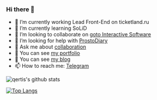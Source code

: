 ### Hi there 👋

- 🔭 I’m currently working Lead Front-End on ticketland.ru
- 🌱 I’m currently learning SoLiD
- 👯 I’m looking to collaborate on [goto Interactive Software](http://gotointeractive.com/)
- 🤔 I’m looking for help with [ProstoDiary](https://prosto-diary.gotointeractive.com/)
- 💬 Ask me about [collaboration](http://denis.baskovsky.ru/feedback)
- 💼 You can see [my portfolio](https://portfolio.baskovsky.ru)
- 📑 You can see [my blog](https://blog.baskovsky.ru)
- 📫 How to reach me: [Telegram](https://t.me/qertis)

![qertis's github stats](https://github-readme-stats.vercel.app/api/?username=qertis&show_icons=true&theme=radical)

[![Top Langs](https://github-readme-stats.vercel.app/api/top-langs/?username=qertis&theme=radical)](https://github.com/qertis)
